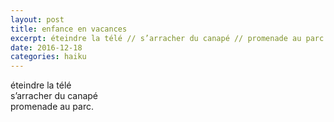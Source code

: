 ```yaml
---
layout: post
title: enfance en vacances
excerpt: éteindre la télé // s’arracher du canapé // promenade au parc.  
date: 2016-12-18 
categories: haiku 
---
```


éteindre la télé <br>
s’arracher du canapé <br>
promenade au parc.  
